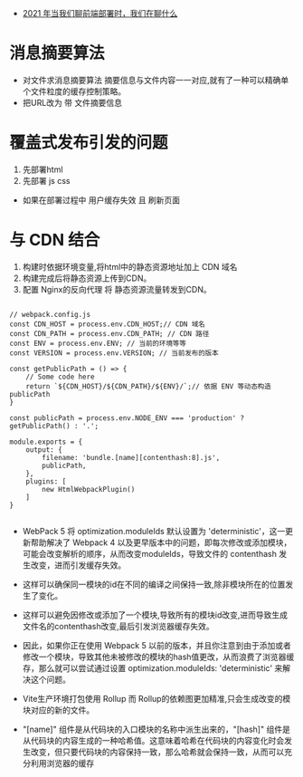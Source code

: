 * [2021 年当我们聊前端部署时，我们在聊什么](https://juejin.cn/post/7017710911443959839)


# 消息摘要算法
* 对文件求消息摘要算法 摘要信息与文件内容一一对应,就有了一种可以精确单个文件粒度的缓存控制策略。
* 把URL改为 带 文件摘要信息


# 覆盖式发布引发的问题
1. 先部署html 
2. 先部署 js css


* 如果在部署过程中 用户缓存失效 且 刷新页面  



# 与 CDN 结合
1. 构建时依据环境变量,将html中的静态资源地址加上 CDN 域名
2. 构建完成后将静态资源上传到CDN。
3. 配置 Nginx的反向代理 将 静态资源流量转发到CDN。


```

// webpack.config.js
const CDN_HOST = process.env.CDN_HOST;// CDN 域名
const CDN_PATH = process.env.CDN_PATH; // CDN 路径
const ENV = process.env.ENV; // 当前的环境等等
const VERSION = process.env.VERSION; // 当前发布的版本

const getPublicPath = () => {
    // Some code here
    return `${CDN_HOST}/${CDN_PATH}/${ENV}/`;// 依据 ENV 等动态构造 publicPath
}

const publicPath = process.env.NODE_ENV === 'production' ? getPublicPath() : '.';

module.exports = {
    output: {
        filename: 'bundle.[name][contenthash:8].js',
        publicPath,
    },
    plugins: [
        new HtmlWebpackPlugin()
    ]
}


```

* WebPack 5 将 optimization.moduleIds 默认设置为 'deterministic'，这一更新帮助解决了 Webpack 4 以及更早版本中的问题，即每次修改或添加模块，可能会改变解析的顺序，从而改变moduleIds，导致文件的 contenthash 发生改变，进而引发缓存失效。

* 这样可以确保同一模块的id在不同的编译之间保持一致,除非模块所在的位置发生了变化。
* 这样可以避免因修改或添加了一个模块,导致所有的模块id改变,进而导致生成文件名的contenthash改变,最后引发浏览器缓存失效。


* 因此，如果你正在使用 Webpack 5 以前的版本，并且你注意到由于添加或者修改一个模块，导致其他未被修改的模块的hash值更改，从而浪费了浏览器缓存，那么就可以尝试通过设置 optimization.moduleIds: 'deterministic' 来解决这个问题。


* Vite生产环境打包使用 Rollup 而 Rollup的依赖图更加精准,只会生成改变的模块对应的新的文件。
* "[name]" 组件是从代码块的入口模块的名称中派生出来的，"[hash]" 组件是从代码块的内容生成的一种哈希值。这意味着哈希在代码块的内容变化时会发生改变，但只要代码块的内容保持一致，那么哈希就会保持一致，从而可以充分利用浏览器的缓存